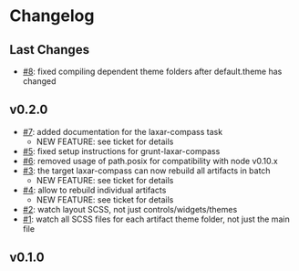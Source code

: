 # Changelog

## Last Changes

- [#8](https://github.com/LaxarJS/grunt-laxar-compass/issues/8): fixed compiling dependent theme folders after default.theme has changed


## v0.2.0

- [#7](https://github.com/LaxarJS/grunt-laxar-compass/issues/7): added documentation for the laxar-compass task
    + NEW FEATURE: see ticket for details
- [#5](https://github.com/LaxarJS/grunt-laxar-compass/issues/5): fixed setup instructions for grunt-laxar-compass
- [#6](https://github.com/LaxarJS/grunt-laxar-compass/issues/6): removed usage of path.posix for compatibility with node v0.10.x
- [#3](https://github.com/LaxarJS/grunt-laxar-compass/issues/3): the target laxar-compass can now rebuild all artifacts in batch
    + NEW FEATURE: see ticket for details
- [#4](https://github.com/LaxarJS/grunt-laxar-compass/issues/4): allow to rebuild individual artifacts
    + NEW FEATURE: see ticket for details
- [#2](https://github.com/LaxarJS/grunt-laxar-compass/issues/2): watch layout SCSS, not just controls/widgets/themes
- [#1](https://github.com/LaxarJS/grunt-laxar-compass/issues/1): watch all SCSS files for each artifact theme folder, not just the main file


## v0.1.0
